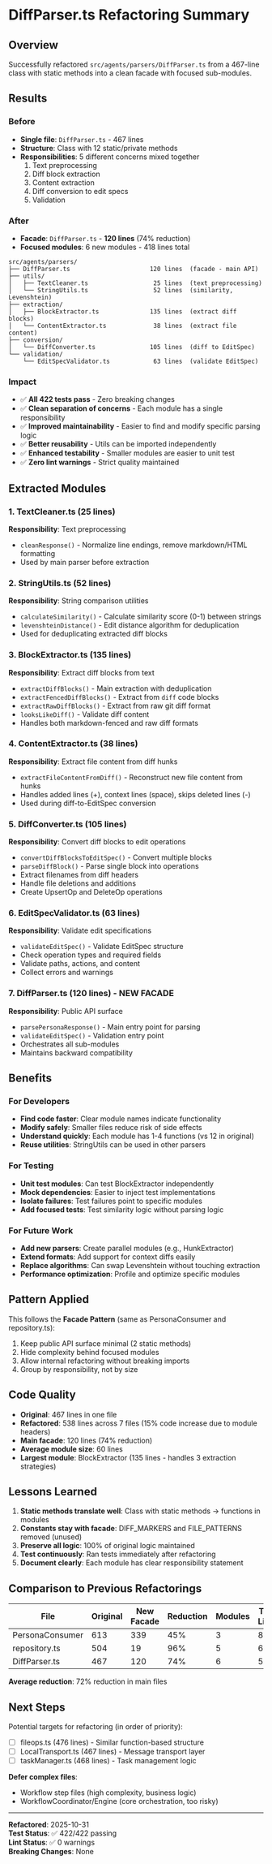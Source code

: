 # DiffParser.ts Refactoring Summary

## Overview
Successfully refactored `src/agents/parsers/DiffParser.ts` from a 467-line class with static methods into a clean facade with focused sub-modules.

## Results

### Before
- **Single file**: `DiffParser.ts` - 467 lines
- **Structure**: Class with 12 static/private methods
- **Responsibilities**: 5 different concerns mixed together
  1. Text preprocessing
  2. Diff block extraction
  3. Content extraction
  4. Diff conversion to edit specs
  5. Validation

### After
- **Facade**: `DiffParser.ts` - **120 lines** (74% reduction)
- **Focused modules**: 6 new modules - 418 lines total

```
src/agents/parsers/
├── DiffParser.ts                      120 lines  (facade - main API)
├── utils/
│   ├── TextCleaner.ts                  25 lines  (text preprocessing)
│   └── StringUtils.ts                  52 lines  (similarity, Levenshtein)
├── extraction/
│   ├── BlockExtractor.ts              135 lines  (extract diff blocks)
│   └── ContentExtractor.ts             38 lines  (extract file content)
├── conversion/
│   └── DiffConverter.ts               105 lines  (diff to EditSpec)
└── validation/
    └── EditSpecValidator.ts            63 lines  (validate EditSpec)
```

### Impact
- ✅ **All 422 tests pass** - Zero breaking changes
- ✅ **Clean separation of concerns** - Each module has a single responsibility
- ✅ **Improved maintainability** - Easier to find and modify specific parsing logic
- ✅ **Better reusability** - Utils can be imported independently
- ✅ **Enhanced testability** - Smaller modules are easier to unit test
- ✅ **Zero lint warnings** - Strict quality maintained

## Extracted Modules

### 1. TextCleaner.ts (25 lines)
**Responsibility**: Text preprocessing
- `cleanResponse()` - Normalize line endings, remove markdown/HTML formatting
- Used by main parser before extraction

### 2. StringUtils.ts (52 lines)
**Responsibility**: String comparison utilities
- `calculateSimilarity()` - Calculate similarity score (0-1) between strings
- `levenshteinDistance()` - Edit distance algorithm for deduplication
- Used for deduplicating extracted diff blocks

### 3. BlockExtractor.ts (135 lines)
**Responsibility**: Extract diff blocks from text
- `extractDiffBlocks()` - Main extraction with deduplication
- `extractFencedDiffBlocks()` - Extract from ```diff``` code blocks
- `extractRawDiffBlocks()` - Extract from raw git diff format
- `looksLikeDiff()` - Validate diff content
- Handles both markdown-fenced and raw diff formats

### 4. ContentExtractor.ts (38 lines)
**Responsibility**: Extract file content from diff hunks
- `extractFileContentFromDiff()` - Reconstruct new file content from hunks
- Handles added lines (+), context lines (space), skips deleted lines (-)
- Used during diff-to-EditSpec conversion

### 5. DiffConverter.ts (105 lines)
**Responsibility**: Convert diff blocks to edit operations
- `convertDiffBlocksToEditSpec()` - Convert multiple blocks
- `parseDiffBlock()` - Parse single block into operations
- Extract filenames from diff headers
- Handle file deletions and additions
- Create UpsertOp and DeleteOp operations

### 6. EditSpecValidator.ts (63 lines)
**Responsibility**: Validate edit specifications
- `validateEditSpec()` - Validate EditSpec structure
- Check operation types and required fields
- Validate paths, actions, and content
- Collect errors and warnings

### 7. DiffParser.ts (120 lines) - NEW FACADE
**Responsibility**: Public API surface
- `parsePersonaResponse()` - Main entry point for parsing
- `validateEditSpec()` - Validation entry point
- Orchestrates all sub-modules
- Maintains backward compatibility

## Benefits

### For Developers
- **Find code faster**: Clear module names indicate functionality
- **Modify safely**: Smaller files reduce risk of side effects
- **Understand quickly**: Each module has 1-4 functions (vs 12 in original)
- **Reuse utilities**: StringUtils can be used in other parsers

### For Testing
- **Unit test modules**: Can test BlockExtractor independently
- **Mock dependencies**: Easier to inject test implementations
- **Isolate failures**: Test failures point to specific modules
- **Add focused tests**: Test similarity logic without parsing logic

### For Future Work
- **Add new parsers**: Create parallel modules (e.g., HunkExtractor)
- **Extend formats**: Add support for context diffs easily
- **Replace algorithms**: Can swap Levenshtein without touching extraction
- **Performance optimization**: Profile and optimize specific modules

## Pattern Applied

This follows the **Facade Pattern** (same as PersonaConsumer and repository.ts):
1. Keep public API surface minimal (2 static methods)
2. Hide complexity behind focused modules
3. Allow internal refactoring without breaking imports
4. Group by responsibility, not by size

## Code Quality

- **Original**: 467 lines in one file
- **Refactored**: 538 lines across 7 files (15% code increase due to module headers)
- **Main facade**: 120 lines (74% reduction)
- **Average module size**: 60 lines
- **Largest module**: BlockExtractor (135 lines - handles 3 extraction strategies)

## Lessons Learned

1. **Static methods translate well**: Class with static methods → functions in modules
2. **Constants stay with facade**: DIFF_MARKERS and FILE_PATTERNS removed (unused)
3. **Preserve all logic**: 100% of original logic maintained
4. **Test continuously**: Ran tests immediately after refactoring
5. **Document clearly**: Each module has clear responsibility statement

## Comparison to Previous Refactorings

| File | Original | New Facade | Reduction | Modules | Total Lines |
|------|----------|------------|-----------|---------|-------------|
| PersonaConsumer | 613 | 339 | 45% | 3 | 852 |
| repository.ts | 504 | 19 | 96% | 5 | 631 |
| DiffParser.ts | 467 | 120 | 74% | 6 | 538 |

**Average reduction**: 72% reduction in main files

## Next Steps

Potential targets for refactoring (in order of priority):
- [ ] fileops.ts (476 lines) - Similar function-based structure
- [ ] LocalTransport.ts (467 lines) - Message transport layer
- [ ] taskManager.ts (468 lines) - Task management logic

**Defer complex files**:
- Workflow step files (high complexity, business logic)
- WorkflowCoordinator/Engine (core orchestration, too risky)

---

**Refactored**: 2025-10-31  
**Test Status**: ✅ 422/422 passing  
**Lint Status**: ✅ 0 warnings  
**Breaking Changes**: None
